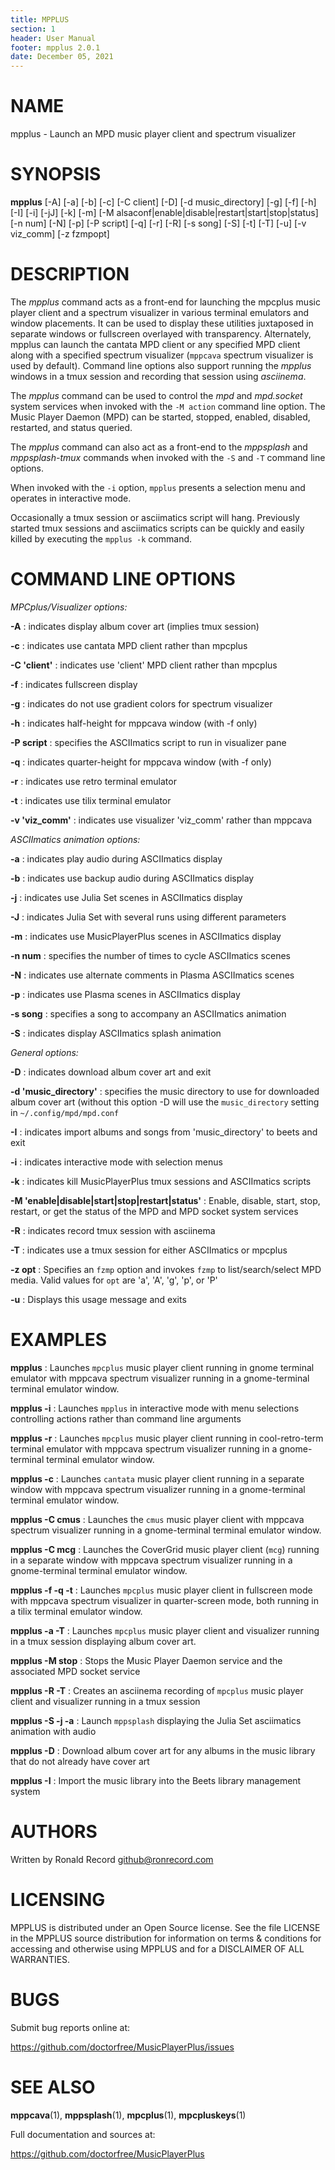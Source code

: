```yaml
---
title: MPPLUS
section: 1
header: User Manual
footer: mpplus 2.0.1
date: December 05, 2021
---
```

# NAME
mpplus - Launch an MPD music player client and spectrum visualizer

# SYNOPSIS
**mpplus** [-A] [-a] [-b] [-c] [-C client] [-D] [-d music_directory] [-g] [-f] [-h] [-I] [-i] [-jJ] [-k] [-m] [-M alsaconf|enable|disable|restart|start|stop|status] [-n num] [-N] [-p] [-P script] [-q] [-r] [-R] [-s song] [-S] [-t] [-T] [-u] [-v viz_comm] [-z fzmpopt]

# DESCRIPTION
The *mpplus* command acts as a front-end for launching the mpcplus music player client and a spectrum visualizer in various terminal emulators and window placements. It can be used to display these utilities juxtaposed in separate windows or fullscreen overlayed with transparency. Alternately, mpplus can launch the cantata MPD client or any specified MPD client along with a specified spectrum visualizer (`mppcava` spectrum visualizer is used by default). Command line options also support running the *mpplus* windows in a tmux session and recording that session using *asciinema*.

The *mpplus* command can be used to control the *mpd* and *mpd.socket* system services when invoked with the `-M action` command line option. The Music Player Daemon (MPD) can be started, stopped, enabled, disabled, restarted, and status queried.

The *mpplus* command can also act as a front-end to the *mppsplash* and *mppsplash-tmux* commands when invoked with the `-S` and `-T` command line options.

When invoked with the `-i` option, `mpplus` presents a selection menu and operates in interactive mode.

Occasionally a tmux session or asciimatics script will hang. Previously started tmux sessions and asciimatics scripts can be quickly and easily killed by executing the `mpplus -k` command.

# COMMAND LINE OPTIONS

*MPCplus/Visualizer options:*

**-A**
: indicates display album cover art (implies tmux session)

**-c**
: indicates use cantata MPD client rather than mpcplus

**-C 'client'**
: indicates use 'client' MPD client rather than mpcplus

**-f**
: indicates fullscreen display

**-g**
: indicates do not use gradient colors for spectrum visualizer

**-h**
: indicates half-height for mppcava window (with -f only)

**-P script**
: specifies the ASCIImatics script to run in visualizer pane

**-q**
: indicates quarter-height for mppcava window (with -f only)

**-r**
: indicates use retro terminal emulator

**-t**
: indicates use tilix terminal emulator

**-v 'viz_comm'**
: indicates use visualizer 'viz_comm' rather than mppcava

*ASCIImatics animation options:*

**-a**
: indicates play audio during ASCIImatics display

**-b**
: indicates use backup audio during ASCIImatics display

**-j**
: indicates use Julia Set scenes in ASCIImatics display

**-J**
: indicates Julia Set with several runs using different parameters

**-m**
: indicates use MusicPlayerPlus scenes in ASCIImatics display

**-n num**
: specifies the number of times to cycle ASCIImatics scenes

**-N**
: indicates use alternate comments in Plasma ASCIImatics scenes

**-p**
: indicates use Plasma scenes in ASCIImatics display

**-s song**
: specifies a song to accompany an ASCIImatics animation

**-S**
: indicates display ASCIImatics splash animation

*General options:*

**-D**
: indicates download album cover art and exit

**-d 'music_directory'**
: specifies the music directory to use for downloaded album cover art (without this option -D will use the `music_directory` setting in `~/.config/mpd/mpd.conf`

**-I**
: indicates import albums and songs from 'music_directory' to beets and exit

**-i**
: indicates interactive mode with selection menus

**-k**
: indicates kill MusicPlayerPlus tmux sessions and ASCIImatics scripts

**-M 'enable|disable|start|stop|restart|status'**
: Enable, disable, start, stop, restart, or get the status of the MPD and MPD socket system services 

**-R**
: indicates record tmux session with asciinema

**-T**
: indicates use a tmux session for either ASCIImatics or mpcplus

**-z opt**
: Specifies an `fzmp` option and invokes `fzmp` to list/search/select MPD media. Valid values for `opt` are 'a', 'A', 'g', 'p', or 'P'

**-u**
: Displays this usage message and exits

# EXAMPLES
**mpplus**
: Launches `mpcplus` music player client running in gnome terminal emulator with mppcava spectrum visualizer running in a gnome-terminal terminal emulator window. 

**mpplus -i**
: Launches `mpplus` in interactive mode with menu selections controlling actions rather than command line arguments

**mpplus -r**
: Launches `mpcplus` music player client running in cool-retro-term terminal emulator with mppcava spectrum visualizer running in a gnome-terminal terminal emulator window. 

**mpplus -c**
: Launches `cantata` music player client running in a separate window with mppcava spectrum visualizer running in a gnome-terminal terminal emulator window. 

**mpplus -C cmus**
: Launches the `cmus` music player client with mppcava spectrum visualizer running in a gnome-terminal terminal emulator window. 

**mpplus -C mcg**
: Launches the CoverGrid music player client (`mcg`) running in a separate window with mppcava spectrum visualizer running in a gnome-terminal terminal emulator window. 

**mpplus -f -q -t**
: Launches `mpcplus` music player client in fullscreen mode with mppcava spectrum visualizer in quarter-screen mode, both running in a tilix terminal emulator window. 

**mpplus -a -T**
: Launches `mpcplus` music player client and visualizer running in a tmux session displaying album cover art. 

**mpplus -M stop**
: Stops the Music Player Daemon service and the associated MPD socket service

**mpplus -R -T**
: Creates an asciinema recording of `mpcplus` music player client and visualizer running in a tmux session

**mpplus -S -j -a**
: Launch `mppsplash` displaying the Julia Set asciimatics animation with audio

**mpplus -D**
: Download album cover art for any albums in the music library that do not already have cover art 

**mpplus -I**
: Import the music library into the Beets library management system

# AUTHORS
Written by Ronald Record github@ronrecord.com

# LICENSING
MPPLUS is distributed under an Open Source license.
See the file LICENSE in the MPPLUS source distribution
for information on terms &amp; conditions for accessing and
otherwise using MPPLUS and for a DISCLAIMER OF ALL WARRANTIES.

# BUGS
Submit bug reports online at:

https://github.com/doctorfree/MusicPlayerPlus/issues

# SEE ALSO
**mppcava**(1), **mppsplash**(1), **mpcplus**(1), **mpcpluskeys**(1)

Full documentation and sources at:

https://github.com/doctorfree/MusicPlayerPlus

